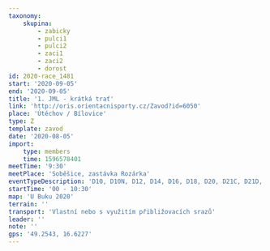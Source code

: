 ```yaml
---
taxonomy:
    skupina:
        - zabicky
        - pulci1
        - pulci2
        - zaci1
        - zaci2
        - dorost
id: 2020-race_1481
start: '2020-09-05'
end: '2020-09-05'
title: '1. JML - krátká trať'
link: 'http://oris.orientacnisporty.cz/Zavod?id=6050'
place: 'Útěchov / Bílovice'
type: Z
template: zavod
date: '2020-08-05'
import:
    type: members
    time: 1596578401
meetTime: '9:30'
meetPlace: 'Soběšice, zastávka Rozárka'
eventTypeDescription: 'D10, D10N, D12, D14, D16, D18, D20, D21C, D21D, D35, D45, D55, D65, H10, H10N, H12, H14, H16, H18, H20, H21C, H21D, H35, H45, H55, H65, HDR, P'
startTime: '00 - 10:30'
map: 'U Buku 2020'
terrain: ''
transport: 'Vlastní nebo s využitím přibližovacích srazů'
leader: ''
note: ''
gps: '49.2543, 16.6227'
---
```


